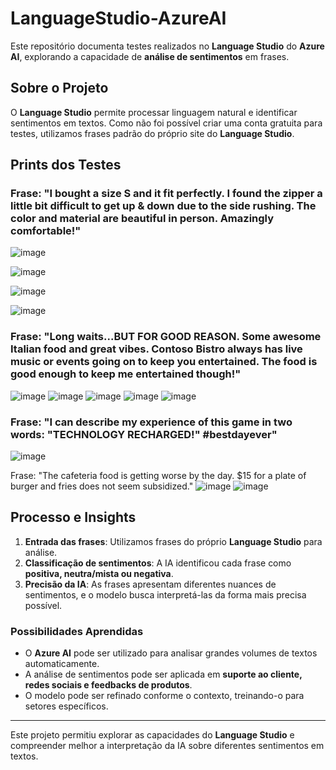 # LanguageStudio-AzureAI
Este repositório documenta testes realizados no **Language Studio** do **Azure AI**, explorando a capacidade de **análise de sentimentos** em frases.

## Sobre o Projeto

O **Language Studio** permite processar linguagem natural e identificar sentimentos em textos. Como não foi possível criar uma conta gratuita para testes, utilizamos frases padrão do próprio site do **Language Studio**.

## Prints dos Testes

### Frase: "I bought a size S and it fit perfectly. I found the zipper a little bit difficult to get up & down due to the side rushing. The color and material are beautiful in person. Amazingly comfortable!"

![image](https://github.com/user-attachments/assets/e9adb3a0-9c8a-421e-9e29-cb2cd2c7b12f)

![image](https://github.com/user-attachments/assets/1f0442e0-2ed3-4a22-8792-1fc6ed980371)

![image](https://github.com/user-attachments/assets/c48b5da4-5a3f-4a30-ba71-fb2778ff9a35)

![image](https://github.com/user-attachments/assets/b89832b9-d619-41a5-96d2-7663f0330bb1)

### Frase: "Long waits...BUT FOR GOOD REASON. Some awesome Italian food and great vibes. Contoso Bistro always has live music or events going on to keep you entertained. The food is good enough to keep me entertained though!"

![image](https://github.com/user-attachments/assets/048a3b74-0aa8-4868-add3-e9afa6b02ecb)
![image](https://github.com/user-attachments/assets/84002144-530f-49ff-8fae-17944a859f98)
![image](https://github.com/user-attachments/assets/8a76b8f9-6219-42b7-b4df-ead09dc5422f)
![image](https://github.com/user-attachments/assets/027e11a7-17cc-47d7-b975-97734b92b9f6)
![image](https://github.com/user-attachments/assets/ea45dd28-499b-4710-8f84-9b79a5b4fd44)

###  Frase: "I can describe my experience of this game in two words: "TECHNOLOGY RECHARGED!" #bestdayever"
![image](https://github.com/user-attachments/assets/1d1abb4f-13b1-427d-9d5c-b57ac97fe642)

Frase: "The cafeteria food is getting worse by the day. $15 for a plate of burger and fries does not seem subsidized."
![image](https://github.com/user-attachments/assets/ea92cc0e-8e6f-4dd2-9c5f-df2beb990092)
![image](https://github.com/user-attachments/assets/c09cc45a-eca9-44dd-a77f-29cf776778a9)


## Processo e Insights

1. **Entrada das frases**: Utilizamos frases do próprio **Language Studio** para análise.
2. **Classificação de sentimentos**: A IA identificou cada frase como **positiva, neutra/mista ou negativa**.
3. **Precisão da IA**: As frases apresentam diferentes nuances de sentimentos, e o modelo busca interpretá-las da forma mais precisa possível.

### Possibilidades Aprendidas
- O **Azure AI** pode ser utilizado para analisar grandes volumes de textos automaticamente.
- A análise de sentimentos pode ser aplicada em **suporte ao cliente, redes sociais e feedbacks de produtos**.
- O modelo pode ser refinado conforme o contexto, treinando-o para setores específicos.

---
Este projeto permitiu explorar as capacidades do **Language Studio** e compreender melhor a interpretação da IA sobre diferentes sentimentos em textos.
